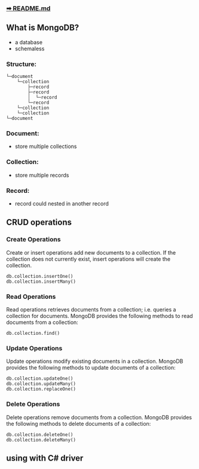 ### <a href="https://github.com/Yilun-Sun/Full-Stack-Learn/blob/master/README.md">➡ README.md</a>

## What is MongoDB?

- a database
- schemaless

### Structure:

```
└─document
    └─collection
        ├─record
        ├─record
        │  └─record
        └─record
    └─collection
    └─collection
└─document
```

### Document:

- store multiple collections

### Collection:

- store multiple records

### Record:

- record could nested in another record

## CRUD operations

### Create Operations

Create or insert operations add new documents to a collection. If the collection does not currently exist, insert operations will create the collection.

```
db.collection.insertOne()
db.collection.insertMany()
```

### Read Operations

Read operations retrieves documents from a collection; i.e. queries a collection for documents. MongoDB provides the following methods to read documents from a collection:

```
db.collection.find()
```

### Update Operations

Update operations modify existing documents in a collection. MongoDB provides the following methods to update documents of a collection:

```
db.collection.updateOne()
db.collection.updateMany()
db.collection.replaceOne()
```

### Delete Operations

Delete operations remove documents from a collection. MongoDB provides the following methods to delete documents of a collection:

```
db.collection.deleteOne()
db.collection.deleteMany()
```

## using with C# driver
